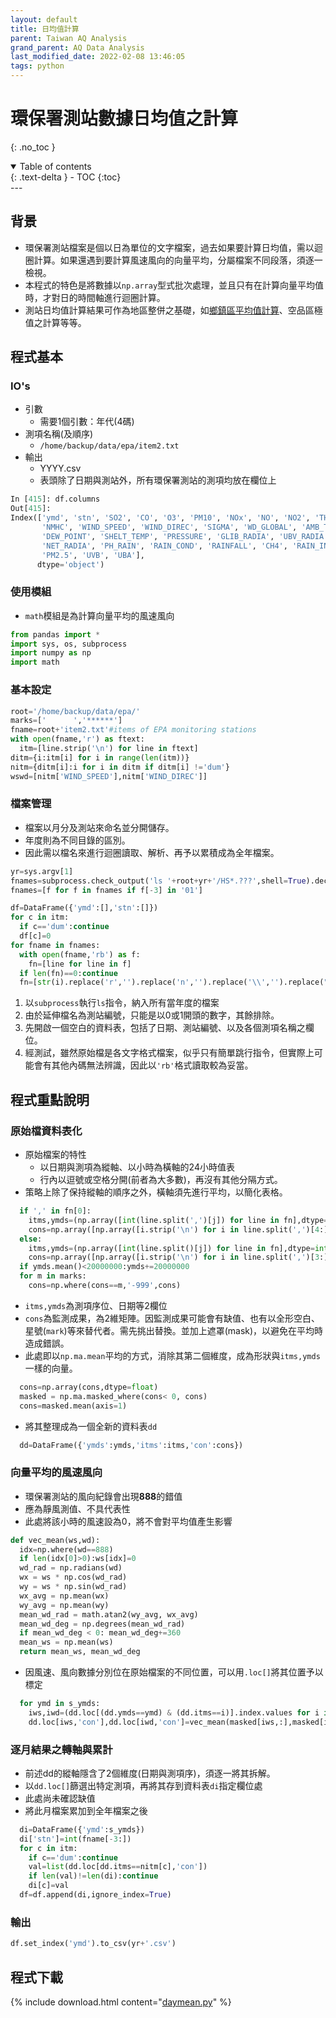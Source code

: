 ```yaml
---
layout: default
title: 日均值計算
parent: Taiwan AQ Analysis
grand_parent: AQ Data Analysis
last_modified_date: 2022-02-08 13:46:05
tags: python
---
```


# 環保署測站數據日均值之計算
{: .no_toc }

<details open markdown="block">
  <summary>
    Table of contents
  </summary>
  {: .text-delta }
- TOC
{:toc}
</details>
---

## 背景

- 環保署測站檔案是個以日為單位的文字檔案，過去如果要計算日均值，需以迴圈計算。如果還遇到要計算風速風向的向量平均，分屬檔案不同段落，須逐一檢視。
- 本程式的特色是將數據以`np.array`型式批次處理，並且只有在計算向量平均值時，才對日的時間軸進行迴圈計算。
- 測站日均值計算結果可作為地區整併之基礎，如[鄉鎮區平均值計算](https://sinotec2.github.io/Focus-on-Air-Quality/AQana/TWNAQ/stn_dot/)、空品區極值之計算等等。

## 程式基本

### IO's

- 引數
  - 需要1個引數：年代(4碼)
- 測項名稱(及順序)
  - `/home/backup/data/epa/item2.txt`
- 輸出
  - YYYY.csv
  - 表頭除了日期與測站外，所有環保署測站的測項均放在欄位上

```python
In [415]: df.columns
Out[415]:
Index(['ymd', 'stn', 'SO2', 'CO', 'O3', 'PM10', 'NOx', 'NO', 'NO2', 'THC',
       'NMHC', 'WIND_SPEED', 'WIND_DIREC', 'SIGMA', 'WD_GLOBAL', 'AMB_TEMP',
       'DEW_POINT', 'SHELT_TEMP', 'PRESSURE', 'GLIB_RADIA', 'UBV_RADIA',
       'NET_RADIA', 'PH_RAIN', 'RAIN_COND', 'RAINFALL', 'CH4', 'RAIN_INT',
       'PM2.5', 'UVB', 'UBA'],
      dtype='object')
```

### 使用模組

- `math`模組是為計算向量平均的風速風向

```python
from pandas import *
import sys, os, subprocess
import numpy as np
import math
```

### 基本設定

```python
root='/home/backup/data/epa/'
marks=['      ','******']
fname=root+'item2.txt'#items of EPA monitoring stations
with open(fname,'r') as ftext:
  itm=[line.strip('\n') for line in ftext]
ditm={i:itm[i] for i in range(len(itm))}
nitm={ditm[i]:i for i in ditm if ditm[i] !='dum'}
wswd=[nitm['WIND_SPEED'],nitm['WIND_DIREC']]
```

### 檔案管理

- 檔案以月分及測站來命名並分開儲存。
- 年度則為不同目錄的區別。
- 因此需以檔名來進行迴圈讀取、解析、再予以累積成為全年檔案。

```python
yr=sys.argv[1]
fnames=subprocess.check_output('ls '+root+yr+'/HS*.???',shell=True).decode('utf8').split('\n')[:-1]
fnames=[f for f in fnames if f[-3] in '01']

df=DataFrame({'ymd':[],'stn':[]})
for c in itm:
  if c=='dum':continue
  df[c]=0
for fname in fnames:
  with open(fname,'rb') as f:
    fn=[line for line in f]
  if len(fn)==0:continue
  fn=[str(i).replace('r','').replace('n','').replace('\\','').replace("'","") for i in fn]
```

1. 以`subprocess`執行`ls`指令，納入所有當年度的檔案
2. 由於延伸檔名為測站編號，只能是以0或1開頭的數字，其餘排除。
3. 先開啟一個空白的資料表，包括了日期、測站編號、以及各個測項名稱之欄位。
4. 經測試，雖然原始檔是各文字格式檔案，似乎只有簡單跳行指令，但實際上可能會有其他內碼無法辨識，因此以`'rb'`格式讀取較為妥當。

## 程式重點說明

### 原始檔資料表化

- 原始檔案的特性
  - 以日期與測項為縱軸、以小時為橫軸的24小時值表
  - 行內以逗號或空格分開(前者為大多數)，再沒有其他分隔方式。
- 策略上除了保持縱軸的順序之外，橫軸須先進行平均，以簡化表格。

```python
  if ',' in fn[0]:
    itms,ymds=(np.array([int(line.split(',')[j]) for line in fn],dtype=int) for j in [2,3])
    cons=np.array([np.array([i.strip('\n') for i in line.split(',')[4:]], dtype=str) for line in fn])
  else:
    itms,ymds=(np.array([int(line.split()[j]) for line in fn],dtype=int) for j in [1,2])
    cons=np.array([np.array([i.strip('\n') for i in line.split(',')[3:]], dtype=str) for line in fn])
  if ymds.mean()<20000000:ymds+=20000000
  for m in marks:
    cons=np.where(cons==m,'-999',cons)
```

- `itms,ymds`為測項序位、日期等2欄位
- `cons`為監測成果，為2維矩陣。因監測成果可能會有缺值、也有以全形空白、星號(`mark`)等來替代者。需先挑出替換。並加上遮罩(mask)，以避免在平均時造成錯誤。
- 此處即以`np.ma.mean`平均的方式，消除其第二個維度，成為形狀與`itms,ymds`一樣的向量。

```python
  cons=np.array(cons,dtype=float)
  masked = np.ma.masked_where(cons< 0, cons)
  cons=masked.mean(axis=1)
```

- 將其整理成為一個全新的資料表`dd`

```python
  dd=DataFrame({'ymds':ymds,'itms':itms,'con':cons})
```

### 向量平均的風速風向

- 環保署測站的風向紀錄會出現**888**的錯值
- 應為靜風測值、不具代表性
- 此處將該小時的風速設為0，將不會對平均值產生影響

```python
def vec_mean(ws,wd):
  idx=np.where(wd==888)
  if len(idx[0]>0):ws[idx]=0
  wd_rad = np.radians(wd)
  wx = ws * np.cos(wd_rad)
  wy = ws * np.sin(wd_rad)
  wx_avg = np.mean(wx)
  wy_avg = np.mean(wy)
  mean_wd_rad = math.atan2(wy_avg, wx_avg)
  mean_wd_deg = np.degrees(mean_wd_rad)
  if mean_wd_deg < 0: mean_wd_deg+=360
  mean_ws = np.mean(ws)
  return mean_ws, mean_wd_deg
```

- 因風速、風向數據分別位在原始檔案的不同位置，可以用`.loc[]`將其位置予以標定

```python
  for ymd in s_ymds:
    iws,iwd=(dd.loc[(dd.ymds==ymd) & (dd.itms==i)].index.values for i in wswd)
    dd.loc[iws,'con'],dd.loc[iwd,'con']=vec_mean(masked[iws,:],masked[iwd,:])
```

### 逐月結果之轉軸與累計

- 前述dd的縱軸隱含了2個維度(日期與測項序)，須逐一將其拆解。
- 以`dd.loc[]`篩選出特定測項，再將其存到資料表`di`指定欄位處
- 此處尚未確認缺值
- 將此月檔案累加到全年檔案之後

```python
  di=DataFrame({'ymd':s_ymds})
  di['stn']=int(fname[-3:])
  for c in itm:
    if c=='dum':continue
    val=list(dd.loc[dd.itms==nitm[c],'con'])
    if len(val)!=len(di):continue
    di[c]=val
  df=df.append(di,ignore_index=True)
```

### 輸出

```python
df.set_index('ymd').to_csv(yr+'.csv')
```

## 程式下載

{% include download.html content="[daymean.py](https://github.com/sinotec2/Focus-on-Air-Quality/blob/main/AQana/TWNAQ/day_mean.py)" %}
